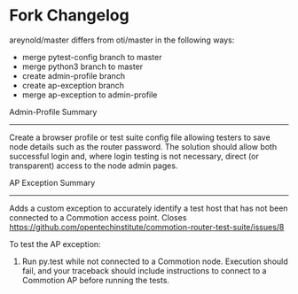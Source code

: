 Fork Changelog
==============

areynold/master differs from oti/master in the following ways:
+ merge pytest-config branch to master
+ merge python3 branch to master
+ create admin-profile branch
+ create ap-exception branch
+ merge ap-exception to admin-profile

Admin-Profile Summary
_____________________

Create a browser profile or test suite config file allowing
testers to save node details such as the router password.
The solution should allow both successful login and, where
login testing is not necessary, direct (or transparent) access 
to the node admin pages.

AP Exception Summary
____________________

Adds a custom exception to accurately identify a test host that
has not been connected to a Commotion access point. Closes 
https://github.com/opentechinstitute/commotion-router-test-suite/issues/8

To test the AP exception:
1. Run py.test while not connected to a Commotion node. Execution should fail,
and your traceback should include instructions to connect to a Commotion AP
before running the tests.